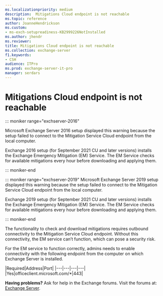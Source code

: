 ```yaml
---
ms.localizationpriority: medium
description:  Mitigations Cloud endpoint is not reachable
ms.topic: reference
author: JoanneHendrickson
ms.custom:
- ms-exch-setupreadiness-KB2999226NotInstalled
ms.author: jhendr
ms.reviewer:
title: Mitigations Cloud endpoint is not reachable
ms.collection: exchange-server
f1.keywords:
- CSH
audience: ITPro
ms.prod: exchange-server-it-pro
manager: serdars
---
```


# Mitigations Cloud endpoint is not reachable

::: moniker range="exchserver-2016"

Microsoft Exchange Server 2016 setup displayed this warning because the setup failed to connect to the Mitigation Service Cloud endpoint from the local computer.

Exchange 2016 setup (for September 2021 CU and later versions) installs the Exchange Emergency Mitigation (EM) Service. The EM Service checks for available mitigations every hour before downloading and applying them.

::: moniker-end

::: moniker range="exchserver-2019"
Microsoft Exchange Server 2019 setup displayed this warning because the setup failed to connect to the Mitigation Service Cloud endpoint from the local computer.

Exchange 2019 setup (for September 2021 CU and later versions) installs the Exchange Emergency Mitigation (EM) Service. The EM Service checks for available mitigations every hour before downloading and applying them.

::: moniker-end

The functionality to check and download mitigations requires outbound connectivity to the Mitigation Service Cloud endpoint. Without this connectivity, the EM service can’t function, which can pose a security risk.

For the EM service to function correctly, admins needs to enable connectivity with the following endpoint from the computer on which Exchange Server is installed.

|Required|Address|Port|
|---|---|---|---|
|Yes|officeclient.microsoft.com/*|443|

**Having problems?** Ask for help in the Exchange forums. Visit the forums at: [Exchange Server](https://social.technet.microsoft.com/forums/office/home?category=exchangeserver).
